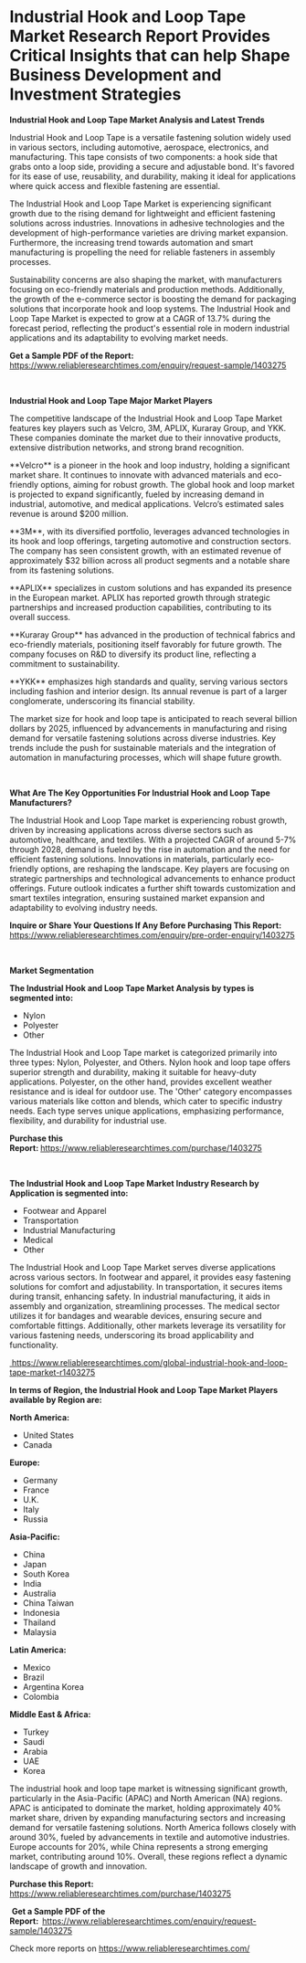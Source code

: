 <p><h1>Industrial Hook and Loop Tape Market Research Report Provides Critical Insights that can help Shape Business Development and Investment Strategies</h1></p><p><strong>Industrial Hook and Loop Tape Market Analysis and Latest Trends</strong></p>
<p><p>Industrial Hook and Loop Tape is a versatile fastening solution widely used in various sectors, including automotive, aerospace, electronics, and manufacturing. This tape consists of two components: a hook side that grabs onto a loop side, providing a secure and adjustable bond. It's favored for its ease of use, reusability, and durability, making it ideal for applications where quick access and flexible fastening are essential.</p><p>The Industrial Hook and Loop Tape Market is experiencing significant growth due to the rising demand for lightweight and efficient fastening solutions across industries. Innovations in adhesive technologies and the development of high-performance varieties are driving market expansion. Furthermore, the increasing trend towards automation and smart manufacturing is propelling the need for reliable fasteners in assembly processes.</p><p>Sustainability concerns are also shaping the market, with manufacturers focusing on eco-friendly materials and production methods. Additionally, the growth of the e-commerce sector is boosting the demand for packaging solutions that incorporate hook and loop systems. The Industrial Hook and Loop Tape Market is expected to grow at a CAGR of 13.7% during the forecast period, reflecting the product's essential role in modern industrial applications and its adaptability to evolving market needs.</p></p>
<p><strong>Get a Sample PDF of the Report:&nbsp;</strong> <a href="https://www.reliableresearchtimes.com/enquiry/request-sample/1403275?utm_campaign=1994&utm_medium=2&utm_source=Github&utm_content=ia&utm_term=12012025&utm_id=industrial-hook-and-loop-tape">https://www.reliableresearchtimes.com/enquiry/request-sample/1403275</a></p>
<p>&nbsp;</p>
<p><strong>Industrial Hook and Loop Tape Major Market Players</strong></p>
<p><p>The competitive landscape of the Industrial Hook and Loop Tape Market features key players such as Velcro, 3M, APLIX, Kuraray Group, and YKK. These companies dominate the market due to their innovative products, extensive distribution networks, and strong brand recognition.</p><p>**Velcro** is a pioneer in the hook and loop industry, holding a significant market share. It continues to innovate with advanced materials and eco-friendly options, aiming for robust growth. The global hook and loop market is projected to expand significantly, fueled by increasing demand in industrial, automotive, and medical applications. Velcro’s estimated sales revenue is around $200 million.</p><p>**3M**, with its diversified portfolio, leverages advanced technologies in its hook and loop offerings, targeting automotive and construction sectors. The company has seen consistent growth, with an estimated revenue of approximately $32 billion across all product segments and a notable share from its fastening solutions.</p><p>**APLIX** specializes in custom solutions and has expanded its presence in the European market. APLIX has reported growth through strategic partnerships and increased production capabilities, contributing to its overall success.</p><p>**Kuraray Group** has advanced in the production of technical fabrics and eco-friendly materials, positioning itself favorably for future growth. The company focuses on R&D to diversify its product line, reflecting a commitment to sustainability.</p><p>**YKK** emphasizes high standards and quality, serving various sectors including fashion and interior design. Its annual revenue is part of a larger conglomerate, underscoring its financial stability.</p><p>The market size for hook and loop tape is anticipated to reach several billion dollars by 2025, influenced by advancements in manufacturing and rising demand for versatile fastening solutions across diverse industries. Key trends include the push for sustainable materials and the integration of automation in manufacturing processes, which will shape future growth.</p></p>
<p>&nbsp;</p>
<p><strong>What Are The Key Opportunities For Industrial Hook and Loop Tape Manufacturers?</strong></p>
<p><p>The Industrial Hook and Loop Tape market is experiencing robust growth, driven by increasing applications across diverse sectors such as automotive, healthcare, and textiles. With a projected CAGR of around 5-7% through 2028, demand is fueled by the rise in automation and the need for efficient fastening solutions. Innovations in materials, particularly eco-friendly options, are reshaping the landscape. Key players are focusing on strategic partnerships and technological advancements to enhance product offerings. Future outlook indicates a further shift towards customization and smart textiles integration, ensuring sustained market expansion and adaptability to evolving industry needs.</p></p>
<p><strong>Inquire or Share Your Questions If Any Before Purchasing This Report:</strong> <a href="https://www.reliableresearchtimes.com/enquiry/pre-order-enquiry/1403275?utm_campaign=1994&utm_medium=2&utm_source=Github&utm_content=ia&utm_term=12012025&utm_id=industrial-hook-and-loop-tape">https://www.reliableresearchtimes.com/enquiry/pre-order-enquiry/1403275</a></p>
<p>&nbsp;</p>
<p><strong>Market Segmentation</strong></p>
<p><strong>The Industrial Hook and Loop Tape Market Analysis by types is segmented into:</strong></p>
<p><ul><li>Nylon</li><li>Polyester</li><li>Other</li></ul></p>
<p><p>The Industrial Hook and Loop Tape market is categorized primarily into three types: Nylon, Polyester, and Others. Nylon hook and loop tape offers superior strength and durability, making it suitable for heavy-duty applications. Polyester, on the other hand, provides excellent weather resistance and is ideal for outdoor use. The 'Other' category encompasses various materials like cotton and blends, which cater to specific industry needs. Each type serves unique applications, emphasizing performance, flexibility, and durability for industrial use.</p></p>
<p><strong>Purchase this Report:&nbsp;</strong><a href="https://www.reliableresearchtimes.com/purchase/1403275?utm_campaign=1994&utm_medium=2&utm_source=Github&utm_content=ia&utm_term=12012025&utm_id=industrial-hook-and-loop-tape">https://www.reliableresearchtimes.com/purchase/1403275</a></p>
<p>&nbsp;</p>
<p><strong>The Industrial Hook and Loop Tape Market Industry Research by Application is segmented into:</strong></p>
<p><ul><li>Footwear and Apparel</li><li>Transportation</li><li>Industrial Manufacturing</li><li>Medical</li><li>Other</li></ul></p>
<p><p>The Industrial Hook and Loop Tape Market serves diverse applications across various sectors. In footwear and apparel, it provides easy fastening solutions for comfort and adjustability. In transportation, it secures items during transit, enhancing safety. In industrial manufacturing, it aids in assembly and organization, streamlining processes. The medical sector utilizes it for bandages and wearable devices, ensuring secure and comfortable fittings. Additionally, other markets leverage its versatility for various fastening needs, underscoring its broad applicability and functionality.</p></p>
<p><a href="https://www.reliableresearchtimes.com/global-industrial-hook-and-loop-tape-market-r1403275?utm_campaign=1994&utm_medium=2&utm_source=Github&utm_content=ia&utm_term=12012025&utm_id=industrial-hook-and-loop-tape">&nbsp;https://www.reliableresearchtimes.com/global-industrial-hook-and-loop-tape-market-r1403275</a></p>
<p><strong>In terms of Region, the Industrial Hook and Loop Tape Market Players available by Region are:</strong></p>
<p>
    <p> <strong> North America: </strong>
        <ul>
            <li>United States</li>
            <li>Canada</li>
        </ul>
        </p> 
    <p> <strong> Europe: </strong>
        <ul>
            <li>Germany</li>
            <li>France</li>
            <li>U.K.</li>
            <li>Italy</li>
            <li>Russia</li>
        </ul>
        </p> 
    <p> <strong> Asia-Pacific: </strong>
        <ul>
            <li>China</li>
            <li>Japan</li>
            <li>South Korea</li>
            <li>India</li>
            <li>Australia</li>
            <li>China Taiwan</li>
            <li>Indonesia</li>
            <li>Thailand</li>
            <li>Malaysia</li>
        </ul>
        </p> 
    <p> <strong> Latin America: </strong>
        <ul>
            <li>Mexico</li>
            <li>Brazil</li>
            <li>Argentina Korea</li>
            <li>Colombia</li>
        </ul>
        </p> 
    <p> <strong> Middle East & Africa: </strong>
        <ul>
            <li>Turkey</li>
            <li>Saudi</li>
            <li>Arabia</li>
            <li>UAE</li>
            <li>Korea</li>
        </ul>
    </p>
    </p>
<p><p>The industrial hook and loop tape market is witnessing significant growth, particularly in the Asia-Pacific (APAC) and North American (NA) regions. APAC is anticipated to dominate the market, holding approximately 40% market share, driven by expanding manufacturing sectors and increasing demand for versatile fastening solutions. North America follows closely with around 30%, fueled by advancements in textile and automotive industries. Europe accounts for 20%, while China represents a strong emerging market, contributing around 10%. Overall, these regions reflect a dynamic landscape of growth and innovation.</p></p>
<p><strong>Purchase this Report: </strong><a href="https://www.reliableresearchtimes.com/purchase/1403275?utm_campaign=1994&utm_medium=2&utm_source=Github&utm_content=ia&utm_term=12012025&utm_id=industrial-hook-and-loop-tape">https://www.reliableresearchtimes.com/purchase/1403275</a></p>
<p>&nbsp;<strong>Get a Sample PDF of the Report:&nbsp;&nbsp;</strong><a href="https://www.reliableresearchtimes.com/enquiry/request-sample/1403275?utm_campaign=1994&utm_medium=2&utm_source=Github&utm_content=ia&utm_term=12012025&utm_id=industrial-hook-and-loop-tape">https://www.reliableresearchtimes.com/enquiry/request-sample/1403275</a></p>
<p><strong></strong></p>
<p>Check more reports on <a href="https://www.reliableresearchtimes.com/?utm_campaign=1994&utm_medium=2&utm_source=Github&utm_content=ia&utm_term=12012025&utm_id=industrial-hook-and-loop-tape">https://www.reliableresearchtimes.com/</a></p>